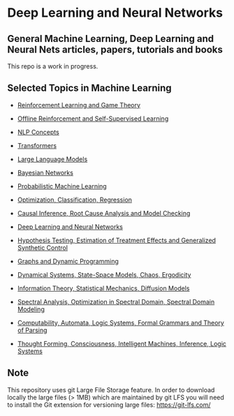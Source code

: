 # Deep Learning and Neural Networks
## General Machine Learning, Deep Learning and Neural Nets articles, papers, tutorials and books

This repo is a work in progress.

## Selected Topics in Machine Learning
 
 * [Reinforcement Learning and Game Theory](https://github.com/dimitarpg13/reinforcement_learning_and_game_theory/blob/main/ReinforcementLearningAndGameTheoryResources.md)

 * [Offline Reinforcement and Self-Supervised Learning](https://github.com/dimitarpg13/self_supervised_learning/blob/main/SelfSupervisedLearningResources.md)

 * [NLP Concepts](https://github.com/dimitarpg13/nlp_concepts/blob/main/NLPResources.md)
 
 * [Transformers](https://github.com/dimitarpg13/transformers_intro/blob/main/TransformersResources.md)
 
 * [Large Language Models](https://github.com/dimitarpg13/large_language_models/blob/main/LargeLanguageModelsResources.md)
 
 * [Bayesian Networks](https://github.com/dimitarpg13/learning_bayesian_networks/blob/main/LearningBayesianNetworksResources.md)
 
 * [Probabilistic Machine Learning](https://github.com/dimitarpg13/probabilistic_machine_learning/blob/main/ProbabilisticMachineLearningResources.md)

 * [Optimization, Classification, Regression](https://github.com/dimitarpg13/optimization_classification_regression/blob/main/Resources.md)
 
 * [Causal Inference, Root Cause Analysis and Model Checking](https://github.com/dimitarpg13/root_cause_analysis_and_model_checking/blob/main/RootCauseAnalysisResources.md)

 * [Deep Learning and Neural Networks](https://github.com/dimitarpg13/deep_learning_and_neural_networks/blob/main/Resources.md)

 * [Hypothesis Testing, Estimation of Treatment Effects and Generalized Synthetic Control](https://github.com/dimitarpg13/generalized_synthetic_control_for_testops/blob/main/Resources.md)
 
 * [Graphs and Dynamic Programming](https://github.com/dimitarpg13/graphs_and_dynamic_programming/blob/master/Resources.md)

 * [Dynamical Systems, State-Space Models, Chaos, Ergodicity](https://github.com/dimitarpg13/dynamical_systems_and_ergodicity/blob/main/Resources.md)

 * [Information Theory, Statistical Mechanics, Diffusion Models](https://github.com/dimitarpg13/information_theory_and_statistical_mechanics/blob/main/Resources.md)

 * [Spectral Analysis, Optimization in Spectral Domain, Spectral Domain Modeling](https://github.com/dimitarpg13/spectral_analysis/blob/main/Resources.md)

 * [Computability, Automata, Logic Systems, Formal Grammars and Theory of Parsing](https://github.com/dimitarpg13/computability_and_logic_systems/blob/main/Resources.md)

 * [Thought Forming, Consciousness, Intelligent Machines, Inference, Logic Systems](https://github.com/dimitarpg13/aiconcepts/blob/master/Resources.md)

## Note

This repository uses git Large File Storage feature. In order to download locally the large files (> 1MB) which are maintained by git LFS you will need to install the Git extension for versioning large files: https://git-lfs.com/
   
